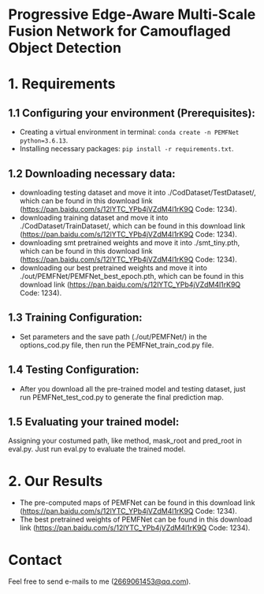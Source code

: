# Progressive Edge-Aware Multi-Scale Fusion Network for Camouflaged Object Detection

# 1. Requirements
## 1.1 Configuring your environment (Prerequisites):
- Creating a virtual environment in terminal: `conda create -n PEMFNet python=3.6.13`.
- Installing necessary packages: `pip install -r requirements.txt`.

## 1.2 Downloading necessary data:
- downloading testing dataset and move it into ./CodDataset/TestDataset/, which can be found in this download link (https://pan.baidu.com/s/12lYTC_YPb4jVZdM4l1rK9Q  Code: 1234).
- downloading training dataset and move it into ./CodDataset/TrainDataset/, which can be found in this download link (https://pan.baidu.com/s/12lYTC_YPb4jVZdM4l1rK9Q  Code: 1234).
- downloading smt pretrained weights and move it into ./smt_tiny.pth, which can be found in this download link (https://pan.baidu.com/s/12lYTC_YPb4jVZdM4l1rK9Q  Code: 1234).
- downloading our best pretrained weights and move it into ./out/PEMFNet/PEMFNet_best_epoch.pth, which can be found in this download link (https://pan.baidu.com/s/12lYTC_YPb4jVZdM4l1rK9Q  Code: 1234).

## 1.3 Training Configuration:
- Set parameters and the save path (./out/PEMFNet/) in the options_cod.py file, then run the PEMFNet_train_cod.py file.

## 1.4 Testing Configuration:
- After you download all the pre-trained model and testing dataset, just run PEMFNet_test_cod.py to generate the final prediction map.

## 1.5 Evaluating your trained model:
Assigning your costumed path, like method, mask_root and pred_root in eval.py. Just run eval.py to evaluate the trained model.

# 2. Our Results
- The pre-computed maps of PEMFNet can be found in this download link (https://pan.baidu.com/s/12lYTC_YPb4jVZdM4l1rK9Q  Code: 1234).
- The best pretrained weights of PEMFNet can be found in this download link (https://pan.baidu.com/s/12lYTC_YPb4jVZdM4l1rK9Q  Code: 1234).


# Contact
Feel free to send e-mails to me (2669061453@qq.com).<br>


